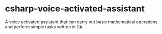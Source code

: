 # csharp-voice-activated-assistant
A voice activated assistant that can carry out basic mathematical operations and perform simple tasks written in C#.
